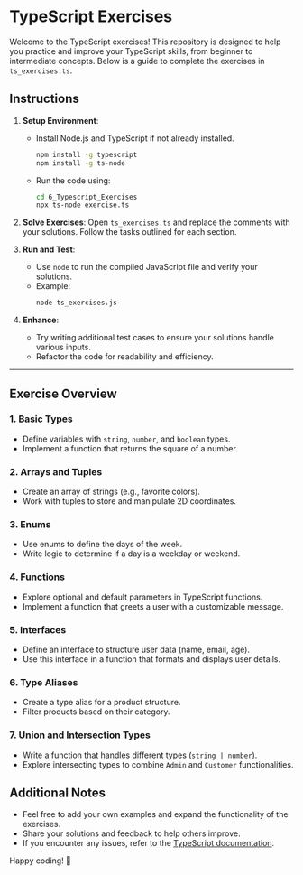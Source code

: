 # TypeScript Exercises

Welcome to the TypeScript exercises! This repository is designed to help you practice and improve your TypeScript skills, from beginner to intermediate concepts. Below is a guide to complete the exercises in `ts_exercises.ts`.

## Instructions

1. **Setup Environment**:
   - Install Node.js and TypeScript if not already installed.
     ```bash
     npm install -g typescript
     npm install -g ts-node
     ```
   - Run the code using:
     ```bash
     cd 6_Typescript_Exercises
     npx ts-node exercise.ts
     ```

2. **Solve Exercises**:
   Open `ts_exercises.ts` and replace the comments with your solutions. Follow the tasks outlined for each section.

3. **Run and Test**:
   - Use `node` to run the compiled JavaScript file and verify your solutions.
   - Example:
     ```bash
     node ts_exercises.js
     ```

4. **Enhance**:
   - Try writing additional test cases to ensure your solutions handle various inputs.
   - Refactor the code for readability and efficiency.

---

## Exercise Overview

### 1. Basic Types
- Define variables with `string`, `number`, and `boolean` types.
- Implement a function that returns the square of a number.

### 2. Arrays and Tuples
- Create an array of strings (e.g., favorite colors).
- Work with tuples to store and manipulate 2D coordinates.

### 3. Enums
- Use enums to define the days of the week.
- Write logic to determine if a day is a weekday or weekend.

### 4. Functions
- Explore optional and default parameters in TypeScript functions.
- Implement a function that greets a user with a customizable message.

### 5. Interfaces
- Define an interface to structure user data (name, email, age).
- Use this interface in a function that formats and displays user details.

### 6. Type Aliases
- Create a type alias for a product structure.
- Filter products based on their category.

### 7. Union and Intersection Types
- Write a function that handles different types (`string | number`).
- Explore intersecting types to combine `Admin` and `Customer` functionalities.


## Additional Notes

- Feel free to add your own examples and expand the functionality of the exercises.
- Share your solutions and feedback to help others improve.
- If you encounter any issues, refer to the [TypeScript documentation](https://www.typescriptlang.org/docs/).

Happy coding! 🎉

